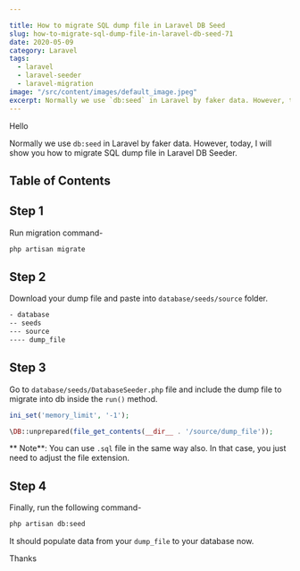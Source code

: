 ```yaml
---

title: How to migrate SQL dump file in Laravel DB Seed
slug: how-to-migrate-sql-dump-file-in-laravel-db-seed-71
date: 2020-05-09
category: Laravel
tags:
  - laravel
  - laravel-seeder
  - laravel-migration
image: "/src/content/images/default_image.jpeg"
excerpt: Normally we use `db:seed` in Laravel by faker data. However, today, I will show you how to migrate SQL dump file in Laravel DB Seeder.
---
```


Hello

Normally we use `db:seed` in Laravel by faker data. However, today, I will show you how to migrate SQL dump file in Laravel DB Seeder.

## Table of Contents

## Step 1
Run migration command-

```sh
php artisan migrate
```

## Step 2
Download your dump file and paste into `database/seeds/source` folder.
```sh
- database
-- seeds
--- source
---- dump_file
```


## Step 3
Go to `database/seeds/DatabaseSeeder.php` file and include the dump file to migrate into db inside the `run()` method.

```php
ini_set('memory_limit', '-1');

\DB::unprepared(file_get_contents(__dir__ . '/source/dump_file'));
```

** Note**: You can use `.sql` file in the same way also. In that case, you just need to adjust the file extension.

## Step 4
Finally, run the following command-

```sh
php artisan db:seed
```

It should populate data from your `dump_file` to your database now.

Thanks